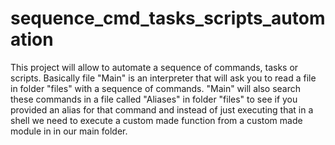# sequence_cmd_tasks_scripts_automation
 
This project will allow to automate a sequence of commands, tasks or scripts. Basically file "Main" is an interpreter that will ask you to read a file in folder "files" with a sequence of commands. "Main" will also search these commands in a file called "Aliases" in folder "files" to see if you provided an alias for that command and instead of just executing that in a shell we need to execute a custom made function from a custom made module in in our main folder.
